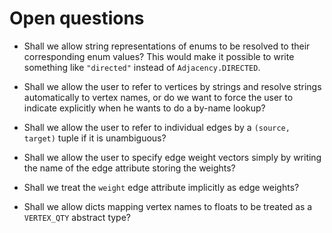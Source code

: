# Open questions

- Shall we allow string representations of enums to be resolved to their
  corresponding enum values? This would make it possible to write something
  like `"directed"` instead of `Adjacency.DIRECTED`.

- Shall we allow the user to refer to vertices by strings and resolve strings
  automatically to vertex names, or do we want to force the user to indicate
  explicitly when he wants to do a by-name lookup?

- Shall we allow the user to refer to individual edges by a `(source, target)`
  tuple if it is unambiguous?

- Shall we allow the user to specify edge weight vectors simply by writing the
  name of the edge attribute storing the weights?

- Shall we treat the `weight` edge attribute implicitly as edge weights?

- Shall we allow dicts mapping vertex names to floats to be treated as a
  `VERTEX_QTY` abstract type?
